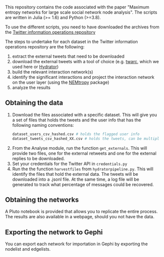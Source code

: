 This repository contains the code associated with the paper "Maximum entropy networks for large scale social network node analysis". The scripts are written in Julia (>= 1.6) and Python (>=3.8).

To use the different scripts, you need to have downloaded the archives from the [Twitter information operations repository](https://transparency.twitter.com/en/reports/information-operations.html) 


The steps to undertake for each dataset in the Twitter information operations repository are the following:
1. extract the external tweets that need to be downloaded
2. download the external tweets with a tool of choice (e.g. [twarc](https://twarc-project.readthedocs.io/en/latest/), which we used here or [Hydrator](https://github.com/DocNow/hydrator))
3. build the relevant interaction network(s)
4. identify the significant interactions and project the interaction network on the user layer (using the [NEMtropy](https://github.com/nicoloval/NEMtropy) package)
5. analyze the results



## Obtaining the data
1. Download the files associated with a specific dataset. This will give you a set of files that holds the tweets and the user info that has the following naming conventions:
    ```julia
    dataset_users_csv_hashed.csv # holds the flagged user info
    dataset_tweets_csv_hashed_XX.csv # holds the tweets, can be multiple files indicated by the number XX
    ```
2. From the Analyse module, run the function `get_externals`. This will provide two files, one for the external retweets and one for the external replies to be downloaded.
3. Set your credentials for the Twitter API in `credentials.py`
4. Run the the function `harvestfiles` from `hydratorpipeline.py`. This will identify the files that hold the external data. The tweets will be downloaded into a .jsonl file. At the same time, a log file will be generated to track what percentage of messages could be recovered.

## Obtaining the networks
A Pluto notebook is provided that allows you to replicate the entire process. The results are also available in a webpage, should you not have the data.

## Exporting the network to Gephi
You can export each network for importation in Gephi by exporting the nodelist and edgelists.
